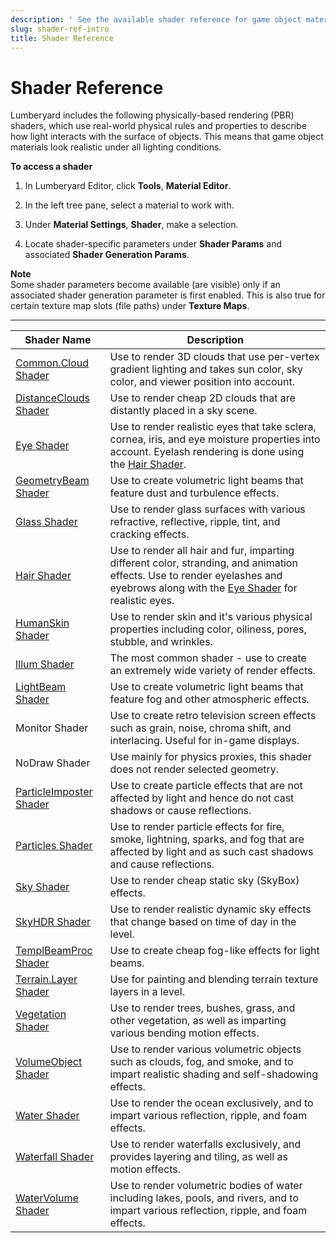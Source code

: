 ```yaml
---
description: ' See the available shader reference for game object materials in &ALYlong;. '
slug: shader-ref-intro
title: Shader Reference
---
```

# Shader Reference<a name="shader-ref-intro"></a>

Lumberyard includes the following physically\-based rendering \(PBR\) shaders, which use real\-world physical rules and properties to describe how light interacts with the surface of objects\. This means that game object materials look realistic under all lighting conditions\.

**To access a shader**

1. In Lumberyard Editor, click **Tools**, **Material Editor**\.

1. In the left tree pane, select a material to work with\.

1. Under **Material Settings**, **Shader**, make a selection\.

1. Locate shader\-specific parameters under **Shader Params** and associated **Shader Generation Params**\.

**Note**  
Some shader parameters become available \(are visible\) only if an associated shader generation parameter is first enabled\. This is also true for certain texture map slots \(file paths\) under **Texture Maps**\. 

 


****  

| Shader Name | Description | 
| --- | --- | 
| [Common\.Cloud Shader](shader-ref-common-cloud.md) | Use to render 3D clouds that use per\-vertex gradient lighting and takes sun color, sky color, and viewer position into account\. | 
| [DistanceClouds Shader](shader-ref-distanceclouds.md) | Use to render cheap 2D clouds that are distantly placed in a sky scene\. | 
| [Eye Shader](shader-ref-eye.md) | Use to render realistic eyes that take sclera, cornea, iris, and eye moisture properties into account\. Eyelash rendering is done using the [Hair Shader](shader-ref-hair.md)\. | 
| [GeometryBeam Shader](shader-ref-geometrybeam.md) | Use to create volumetric light beams that feature dust and turbulence effects\. | 
| [Glass Shader](shader-ref-glass.md) | Use to render glass surfaces with various refractive, reflective, ripple, tint, and cracking effects\. | 
| [Hair Shader](shader-ref-hair.md) | Use to render all hair and fur, imparting different color, stranding, and animation effects\. Use to render eyelashes and eyebrows along with the [Eye Shader](shader-ref-eye.md) for realistic eyes\. | 
| [HumanSkin Shader](shader-ref-humanskin.md) | Use to render skin and it's various physical properties including color, oiliness, pores, stubble, and wrinkles\. | 
| [Illum Shader](shader-ref-illum.md) | The most common shader \- use to create an extremely wide variety of render effects\. | 
| [LightBeam Shader](shader-ref-lightbeam.md) | Use to create volumetric light beams that feature fog and other atmospheric effects\. | 
| Monitor Shader | Use to create retro television screen effects such as grain, noise, chroma shift, and interlacing\. Useful for in\-game displays\. | 
| NoDraw Shader | Use mainly for physics proxies, this shader does not render selected geometry\.  | 
| [ParticleImposter Shader](shader-ref-particleimposter.md) | Use to create particle effects that are not affected by light and hence do not cast shadows or cause reflections\. | 
| [Particles Shader](shader-ref-particles.md) | Use to render particle effects for fire, smoke, lightning, sparks, and fog that are affected by light and as such cast shadows and cause reflections\.  | 
| [Sky Shader](shader-ref-sky.md) | Use to render cheap static sky \(SkyBox\) effects\. | 
| [SkyHDR Shader](shader-ref-skyhdr.md) | Use to render realistic dynamic sky effects that change based on time of day in the level\. | 
| [TemplBeamProc Shader](shader-ref-templbeamproc.md) | Use to create cheap fog\-like effects for light beams\. | 
| [Terrain\.Layer Shader](shader-ref-terrain-layer.md) | Use for painting and blending terrain texture layers in a level\. | 
| [Vegetation Shader](shader-ref-vegetation.md) | Use to render trees, bushes, grass, and other vegetation, as well as imparting various bending motion effects\. | 
| [VolumeObject Shader](shader-ref-volumeobject.md) | Use to render various volumetric objects such as clouds, fog, and smoke, and to impart realistic shading and self\-shadowing effects\. | 
| [Water Shader](shader-ref-water.md) | Use to render the ocean exclusively, and to impart various reflection, ripple, and foam effects\. | 
| [Waterfall Shader](shader-ref-waterfall.md) | Use to render waterfalls exclusively, and provides layering and tiling, as well as motion effects\. | 
| [WaterVolume Shader](shader-ref-watervolume.md) | Use to render volumetric bodies of water including lakes, pools, and rivers, and to impart various reflection, ripple, and foam effects\. | 